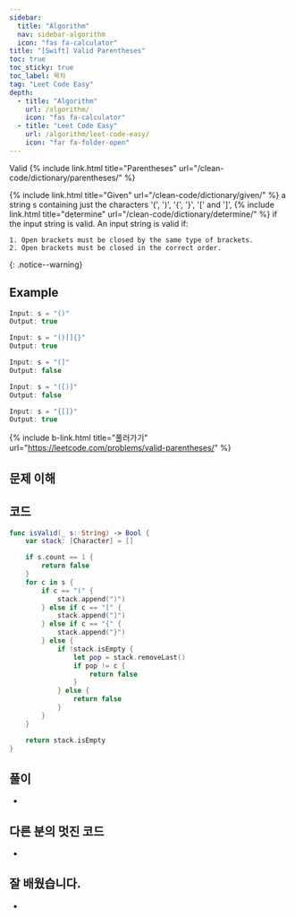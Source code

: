 ```yaml
---
sidebar:
  title: "Algorithm"
  nav: sidebar-algorithm
  icon: "fas fa-calculator"
title: "[Swift] Valid Parentheses"
toc: true
toc_sticky: true
toc_label: 목차
tag: "Leet Code Easy"
depth:
  - title: "Algorithm"
    url: /algorithm/
    icon: "fas fa-calculator"
  - title: "Leet Code Easy"
    url: /algorithm/leet-code-easy/
    icon: "far fa-folder-open"
---
```

Valid {% include link.html title="Parentheses" url="/clean-code/dictionary/parentheses/" %}

{% include link.html title="Given" url="/clean-code/dictionary/given/" %} a string s containing just the characters '(', ')', '{', '}', '[' and ']', {% include link.html title="determine" url="/clean-code/dictionary/determine/" %} if the input string is valid.
An input string is valid if:

    1. Open brackets must be closed by the same type of brackets.
    2. Open brackets must be closed in the correct order.
{: .notice--warning}

## Example
```swift
Input: s = "()"
Output: true
```

```swift
Input: s = "()[]{}"
Output: true
```

```swift
Input: s = "(]"
Output: false
```

```swift
Input: s = "([)]"
Output: false
```

```swift
Input: s = "{[]}"
Output: true
```
{% include b-link.html title="풀러가기" url="https://leetcode.com/problems/valid-parentheses/" %}

## 문제 이해


## 코드
```swift
func isValid(_ s: String) -> Bool {
    var stack: [Character] = []

    if s.count == 1 {
        return false
    }
    for c in s {
        if c == "(" {
            stack.append(")")
        } else if c == "[" {
            stack.append("]")
        } else if c == "{" {
            stack.append("}")
        } else {
            if !stack.isEmpty {
                let pop = stack.removeLast()
                if pop != c {
                    return false
                }
            } else {
                return false
            }
        }
    }

    return stack.isEmpty
}
```

## 풀이
-

## 다른 분의 멋진 코드
-

## 잘 배웠습니다.
-
